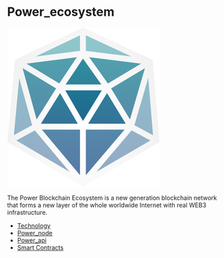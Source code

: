 # Power_ecosystem

![Example banner](/img/logo.png)

The Power Blockchain Ecosystem is a new generation blockchain network that forms a new layer of the whole worldwide Internet with real WEB3 infrastructure.

- [Technology](/docs/technology/abstract)
- [Power_node](/docs/technology/power-node)
- [Power_api](/docs/api/common-terms)
- [Smart Contracts](/docs/smart-contracts/environment)
<!-- - WASM VM -->
